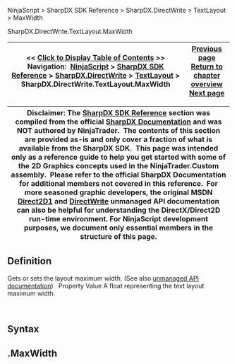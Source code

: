﻿
NinjaScript > SharpDX SDK Reference > SharpDX.DirectWrite > TextLayout > MaxWidth

SharpDX.DirectWrite.TextLayout.MaxWidth

| << [Click to Display Table of Contents](sharpdx_directwrite_textlayout_maxwidth.md) >> **Navigation:**     [NinjaScript](ninjascript.md) > [SharpDX SDK Reference](sharpdx_sdk_reference.md) > [SharpDX.DirectWrite](sharpdx_directwrite.md) > [TextLayout](sharpdx_directwrite_textlayout.md) > SharpDX.DirectWrite.TextLayout.MaxWidth | [Previous page](sharpdx_directwrite_textlayout_maxheight.md) [Return to chapter overview](sharpdx_directwrite_textlayout.md) [Next page](sharpdx_directwrite_textlayout_metrics.md) |
| --- | --- |

| Disclaimer: The [SharpDX SDK Reference](sharpdx_sdk_reference.md) section was compiled from the official [SharpDX Documentation](http://sharpdx.org/) and was NOT authored by NinjaTrader.  The contents of this section are provided as-is and only cover a fraction of what is available from the SharpDX SDK.  This page was intended only as a reference guide to help you get started with some of the 2D Graphics concepts used in the NinjaTrader.Custom assembly.  Please refer to the official SharpDX Documentation for additional members not covered in this reference.  For more seasoned graphic developers, the original MSDN [Direct2D1](https://msdn.microsoft.com/en-us/library/windows/desktop/dd370990.aspx) and [DirectWrite](https://msdn.microsoft.com/en-us/library/windows/desktop/dd368038.aspx) unmanaged API documentation can also be helpful for understanding the DirectX/Direct2D run-time environment. For NinjaScript development purposes, we document only essential members in the structure of this page. |
| --- |

## Definition
Gets or sets the layout maximum width. 
(See also [unmanaged API documentation](https://msdn.microsoft.com/en-us/library/dd316781.aspx))
 
Property Value
A float representing the text layout maximum width.  

 
## Syntax
## <TextLayout>.MaxWidth
## 
## 
